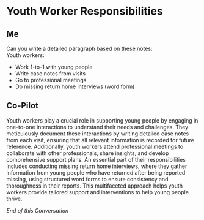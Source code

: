 # Youth Worker Responsibilities  

## Me
Can you write a detailed paragraph based on these notes:  
Youth workers:  
- Work 1-to-1 with young people
- Write case notes from visits
- Go to professional meetings
- Do missing return home interviews (word form)  

## Co-Pilot
Youth workers play a crucial role in supporting young people by engaging in one-to-one interactions to understand their needs and challenges. 
They meticulously document these interactions by writing detailed case notes from each visit, 
ensuring that all relevant information is recorded for future reference. 
Additionally, youth workers attend professional meetings to collaborate with other professionals, 
share insights, and develop comprehensive support plans.
An essential part of their responsibilities includes conducting missing return home interviews, 
where they gather information from young people who have returned after being reported missing, 
using structured word forms to ensure consistency and thoroughness in their reports. 
This multifaceted approach helps youth workers provide tailored support and interventions to help young people thrive.  

*End of this Conversation*
